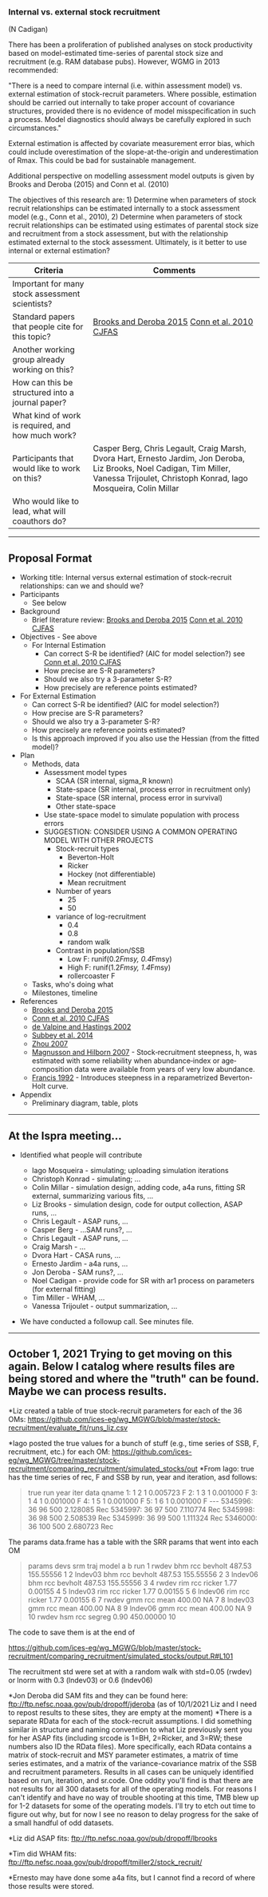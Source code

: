 ### Internal vs. external stock recruitment

(N Cadigan)

There has been a proliferation of published analyses on stock productivity based on model-estimated time-series of parental stock size and recruitment (e.g. RAM database pubs). However, WGMG in 2013 recommended:

"There is a need to compare internal (i.e. within assessment model) vs. external estimation of stock-recruit parameters. Where possible, estimation should be carried out internally to take proper account of covariance structures, provided there is no evidence of model misspecification in such a process. Model diagnostics should always be carefully explored in such circumstances."

External estimation is affected by covariate measurement error bias, which could include overestimation of the slope-at-the-origin and underestimation of Rmax. This could be bad for sustainable management.

Additional perspective on modelling assessment model outputs is given by Brooks and Deroba (2015) and Conn et al. (2010)

The objectives of this research are: 1) Determine when parameters of stock recruit relationships can be estimated internally to a stock assessment model (e.g., Conn et al., 2010), 2) Determine when parameters of stock recruit relationships can be estimated using estimates of parental stock size and recruitment from a stock assessment, but with the relationship estimated external to the stock assessment.  Ultimately, is it better to use internal or external estimation?

Criteria | Comments
-------- | --------
Important for many stock assessment scientists?   |
Standard papers that people cite for this topic?  | [Brooks and Deroba 2015](https://doi.org/10.1139/cjfas-2014-0231) [Conn et al. 2010 CJFAS](https://doi.org/10.1139/F09-194)
Another working group already working on this?    |
How can this be structured into a journal paper?  |
What kind of work is required, and how much work? |
Participants that would like to work on this?     | Casper Berg, Chris Legault, Craig Marsh, Dvora Hart, Ernesto Jardim, Jon Deroba, Liz Brooks, Noel Cadigan, Tim Miller, Vanessa Trijoulet, Christoph Konrad, Iago Mosqueira, Colin Millar
Who would like to lead, what will coauthors do?   |

***

## Proposal Format

* Working title:  Internal versus external estimation of stock-recruit relationships: can we and should we?
* Participants
  * See below
* Background
  * Brief literature review: [Brooks and Deroba 2015](https://doi.org/10.1139/cjfas-2014-0231) [Conn et al. 2010 CJFAS](https://doi.org/10.1139/F09-194)
* Objectives - See above
  * For Internal Estimation
    * Can correct S-R be identified? (AIC for model selection?) see [Conn et al. 2010 CJFAS](https://doi.org/10.1139/F09-194)
    * How precise are S-R parameters?
    * Should we also try a 3-parameter S-R?
    * How precisely are reference points estimated?
 * For External Estimation 
    * Can correct S-R be identified? (AIC for model selection?)
    * How precise are S-R parameters?
    * Should we also try a 3-parameter S-R?
    * How precisely are reference points estimated?
    * Is this approach improved if you also use the Hessian (from the fitted model)?
* Plan
  * Methods, data
    * Assessment model types
      * SCAA (SR internal, sigma_R known)
      * State-space (SR internal, process error in recruitment only)
      * State-space (SR internal, process error in survival)
      * Other state-space
    * Use state-space model to simulate population with process errors
    * SUGGESTION: CONSIDER USING A COMMON OPERATING MODEL WITH OTHER PROJECTS
      * Stock-recruit types
        * Beverton-Holt
        * Ricker
        * Hockey (not differentiable)
        * Mean recruitment
      * Number of years
        * 25
        * 50
      * variance of log-recruitment
        * 0.4
        * 0.8 
        * random walk
      * Contrast in population/SSB
        * Low F: runif(0.2*Fmsy, 0.4*Fmsy)
        * High F: runif(1.2*Fmsy, 1.4*Fmsy)
        * rollercoaster F
  * Tasks, who's doing what
  * Milestones, timeline
* References
  * [Brooks and Deroba 2015](https://doi.org/10.1139/cjfas-2014-0231) 
  * [Conn et al. 2010 CJFAS](https://doi.org/10.1139/F09-194)
  * [de Valpine and Hastings 2002](https://doi.org/10.1890/0012-9615(2002)072[0057:FPMIPN]2.0.CO;2)
  * [Subbey et al. 2014](https://doi:10.1093/icesjms/fsu148)
  * [Zhou 2007](https://doi.org/10.1016/j.fishres.2007.06.026)
  * [Magnusson and Hilborn 2007](http://dx.doi.org/10.1111/j.1467-2979.2007.00258.x) - Stock‐recruitment steepness, h, was estimated with some reliability when abundance‐index or age‐composition data were available from years of very low abundance.
  * [Francis 1992](https://doi.org/10.1139/f92-102) - Introduces steepness in a reparametrized Beverton-Holt curve.
* Appendix
  * Preliminary diagram, table, plots


***

## At the Ispra meeting...
* Identified what people will contribute
  * Iago Mosqueira - simulating; uploading simulation iterations
  * Christoph Konrad - simulating; ...
  * Colin Millar - simulation design, adding code, a4a runs, fitting SR external, summarizing various fits, ...
  * Liz Brooks - simulation design, code for output collection, ASAP runs, ...  
  * Chris Legault - ASAP runs, ...
  * Casper Berg - ...SAM runs?, ...
  * Chris Legault - ASAP runs, ...
  * Craig Marsh - ...
  * Dvora Hart - CASA runs, ...
  * Ernesto Jardim - a4a runs, ...
  * Jon Deroba - SAM runs?, ... 
  * Noel Cadigan - provide code for SR with ar1 process on parameters (for external fitting)
  * Tim Miller - WHAM, ...
  * Vanessa Trijoulet - output summarization, ...
  
* We have conducted a followup call.  See minutes file.

***

## October 1, 2021 Trying to get moving on this again. Below I catalog where results files are being stored and where the "truth" can be found. Maybe we can process results.

*Liz created a table of true stock-recruit parameters for each of the 36 OMs: https://github.com/ices-eg/wg_MGWG/blob/master/stock-recruitment/evaluate_fit/runs_liz.csv

*Iago posted the true values for a bunch of stuff (e.g., time series of SSB, F, recruitment, etc.) for each OM: https://github.com/ices-eg/wg_MGWG/tree/master/stock-recruitment/comparing_recruitment/simulated_stocks/out
  *From Iago:
  true has the time series of rec, F and SSB by run, year and iteration,
asd follows:

> true
         run year iter     data qname
      1:   1    2    1 0.005723     F
      2:   1    3    1 0.001000     F
      3:   1    4    1 0.001000     F
      4:   1    5    1 0.001000     F
      5:   1    6    1 0.001000     F
     ---
5345996:  36   96  500 2.128085   Rec
5345997:  36   97  500 7.110774   Rec
5345998:  36   98  500 2.508539   Rec
5345999:  36   99  500 1.111324   Rec
5346000:  36  100  500 2.680723   Rec

The params data.frame has a table with the SRR params that went into
each OM

> params
      devs srm traj   model      a         b run
1    rwdev bhm  rcc bevholt 487.53 155.55556   1
2  lndev03 bhm  rcc bevholt 487.53 155.55556   2
3  lndev06 bhm  rcc bevholt 487.53 155.55556   3
4    rwdev rim  rcc  ricker   1.77   0.00155   4
5  lndev03 rim  rcc  ricker   1.77   0.00155   5
6  lndev06 rim  rcc  ricker   1.77   0.00155   6
7    rwdev gmm  rcc    mean 400.00        NA   7
8  lndev03 gmm  rcc    mean 400.00        NA   8
9  lndev06 gmm  rcc    mean 400.00        NA   9
10   rwdev hsm  rcc  segreg   0.90 450.00000  10

The code to save them is at the end of

https://github.com/ices-eg/wg_MGWG/blob/master/stock-recruitment/comparing_recruitment/simulated_stocks/output.R#L101

The recruitment std were set at with a random walk with std=0.05
(rwdev) or lnorm with 0.3 (lndev03) or 0.6 (lndev06)

*Jon Deroba did SAM fits and they can be found here: ftp://ftp.nefsc.noaa.gov/pub/dropoff/jderoba  (as of 10/1/2021 Liz and I need to repost results to these sites, they are empty at the moment)
  *There is a separate RData for each of the stock-recruit assumptions.  I did something similar in structure and naming convention to what Liz previously sent you for her ASAP fits (including srcode is 1=BH, 2=Ricker, and 3=RW; these numbers also ID the RData files).  More specifically, each RData contains a matrix of stock-recruit and MSY parameter estimates, a matrix of time series estimates, and a matrix of the variance-covariance matrix of the SSB and recruitment parameters.  Results in all cases can be uniquely identified based on run, iteration, and sr.code.  One oddity you'll find is that there are not results for all 300 datasets for all of the operating models.  For reasons I can't identify and have no way of trouble shooting at this time, TMB blew up for 1-2 datasets for some of the operating models.  I'll try to etch out time to figure out why, but for now I see no reason to delay progress for the sake of a small handful of odd datasets.
  
*Liz did ASAP fits: ftp://ftp.nefsc.noaa.gov/pub/dropoff/lbrooks

*Tim did WHAM fits: ftp://ftp.nefsc.noaa.gov/pub/dropoff/tmiller2/stock_recruit/

*Ernesto may have done some a4a fits, but I cannot find a record of where those results were stored.






